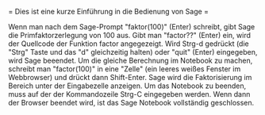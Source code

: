 = Dies ist eine kurze Einführung in die Bedienung von Sage =


Wenn man nach dem Sage-Prompt "faktor(100)" (Enter) schreibt, gibt Sage die Primfaktorzerlegung von 100 aus. Gibt man "factor??" (Enter) ein, wird der Quellcode der Funktion factor angegezeigt. Wird Strg-d gedrückt (die "Strg" Taste und das "d" gleichzeitig halten) oder "quit" (Enter) eingegeben, wird Sage beeendet. Um die gleiche Berechnung im Notebook zu machen, schreibt man "factor(100)" in eine "Zelle" (ein leeres weißes Fenster im Webbrowser) und drückt dann Shift-Enter. Sage wird die Faktorisierung im Bereich unter der Eingabezelle anzeigen. Um das Notebook zu beenden, muss auf der der Kommandozeile Strg-C eingegeben werden. Wenn dann der Browser beendet wird, ist das Sage Notebook vollständig geschlossen.
